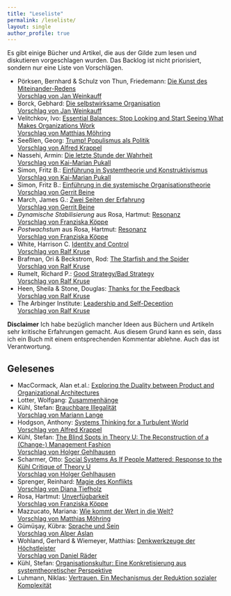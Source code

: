 ```yaml
---
title: "Leseliste"
permalink: /leseliste/
layout: single
author_profile: true
---
```


Es gibt einige Bücher und Artikel, die aus der Gilde zum lesen und diskutieren vorgeschlagen wurden.
Das Backlog ist nicht priorisiert, sondern nur eine Liste von Vorschlägen.

* Pörksen, Bernhard & Schulz von Thun, Friedemann: [Die Kunst des Miteinander-Redens](https://www.goodreads.com/book/show/51338599-die-kunst-des-miteinander-redens) <br/> [Vorschlag von Jan Weinkauff](https://twitter.com/janweinkauff)
* Borck, Gebhard: [Die selbstwirksame Organisation](https://www.goodreads.com/book/show/56514793-die-selbstwirksame-organisation) <br/> [Vorschlag von Jan Weinkauff](https://twitter.com/janweinkauff)
* Velitchkov, Ivo: [Essential Balances: Stop Looking and Start Seeing What Makes Organizations Work](https://www.goodreads.com/book/show/56058244-essential-balances) <br/> [Vorschlag von Matthias Möhring](https://twitter.com/MathiasMoehring)
* Seeßlen, Georg: [Trump! Populismus als Politik](https://www.goodreads.com/book/show/36568107-trump-populismus-als-politik) <br/> [Vorschlag von Alfred Krappel](https://twitter.com/AlfredKrappel)
* Nassehi, Armin: [Die letzte Stunde der Wahrheit](https://www.goodreads.com/book/show/35561544-die-letzte-stunde-der-wahrheit) <br/> [Vorschlag von Kai-Marian Pukall](https://twitter.com/kpukall)
* Simon, Fritz B.: [Einführung in Systemtheorie und Konstruktivismus](https://www.carl-auer.de/einfuhrung-in-systemtheorie-und-konstruktivismus) <br/> [Vorschlag von Kai-Marian Pukall](https://twitter.com/kpukall)
* Simon, Fritz B.: [Einführung in die systemische Organisationstheorie](https://www.carl-auer.de/einfuhrung-in-die-systemische-organisationstheorie) <br/> [Vorschlag von Gerrit Beine](https://twitter.com/gerritbeine)
* March, James G.: [Zwei Seiten der Erfahrung](https://www.carl-auer.de/zwei-seiten-der-erfahrung) <br/> [Vorschlag von Gerrit Beine](https://twitter.com/gerritbeine)
* *Dynamische Stabilisierung* aus Rosa, Hartmut: [Resonanz](https://www.goodreads.com/book/show/29765770-resonanz) <br/> [Vorschlag von Franziska Köppe](https://twitter.com/madiko/status/1280745306771140610?s=20)
* *Postwachstum* aus Rosa, Hartmut: [Resonanz](https://www.goodreads.com/book/show/29765770-resonanz) <br/> [Vorschlag von Franziska Köppe](https://twitter.com/madiko/status/1280745306771140610?s=20)
* White, Harrison C. [Identity and Control](https://www.goodreads.com/book/show/2875174-identity-and-control) <br/> [Vorschlag von Ralf Kruse](https://twitter.com/ralfhh)
* Brafman, Ori & Beckstrom, Rod: [The Starfish and the Spider](https://www.goodreads.com/book/show/21314.The_Starfish_and_the_Spider) <br/> [Vorschlag von Ralf Kruse](https://twitter.com/ralfhh)
* Rumelt, Richard P.: [Good Strategy/Bad Strategy](https://www.goodreads.com/book/show/11721966-good-strategy-bad-strategy) <br/> [Vorschlag von Ralf Kruse](https://twitter.com/ralfhh)
* Heen, Sheila & Stone, Douglas: [Thanks for the Feedback](https://www.goodreads.com/book/show/18114120-thanks-for-the-feedback) <br/> [Vorschlag von Ralf Kruse](https://twitter.com/ralfhh)
* The Arbinger Institute: [Leadership and Self-Deception](https://www.goodreads.com/book/show/180463.Leadership_and_Self_Deception) <br/> [Vorschlag von Ralf Kruse](https://twitter.com/ralfhh)

**Disclaimer** Ich habe bezüglich mancher Ideen aus Büchern und Artikeln sehr kritische Erfahrungen gemacht.
Aus diesem Grund kann es sein, dass ich ein Buch mit einem entsprechenden Kommentar ablehne.
Auch das ist Verantwortung.

## Gelesenes

* MacCormack, Alan et.al.: [Exploring the Duality between Product and Organizational Architectures](https://dash.harvard.edu/bitstream/handle/1/34403525/maccormack,baldwin,rusnak_exploring-the-duality.pdf)
* Lotter, Wolfgang: [Zusammenhänge](https://www.koerber-stiftung.de/publikationen/shop-portal/show/zusammenhaenge-260)
* Kühl, Stefan: [Brauchbare Illegalität](https://www.campus.de/buecher-campus-verlag/wissenschaft/soziologie/brauchbare_illegalitaet-16237.html) <br/> [Vorschlag von Mariann Lange](https://twitter.com/mariann_lange)
* Hodgson, Anthony: [Systems Thinking for a Turbulent World](https://www.goodreads.com/book/show/48765136-systems-thinking-for-a-turbulent-world) <br/> [Vorschlag von Alfred Krappel](https://twitter.com/AlfredKrappel)
* Kühl, Stefan: [The Blind Spots in Theory U: The Reconstruction of a (Change-) Management Fashion](https://pub.uni-bielefeld.de/download/2942035/2942036/Kühl%2C%20Stefan%3B%20The%20Blind%20Spots%20in%20Theory%20U.%20The%20Reconstruction%20of%20a%20%28Change-%29%20Management%20Fashion%2C%20in%2C%20Journal%20of%20Change%20Management%202020.pdf) <br/> [Vorschlag von Holger Gehlhausen](https://twitter.com/HolgerGelhausen)
* Scharmer, Otto: [Social Systems As If People Mattered: Response to the Kühl Critique of Theory U](https://www.ottoscharmer.com/sites/default/files/SocialSystems.pdf) <br/> [Vorschlag von Holger Gehlhausen](https://twitter.com/HolgerGelhausen)
* Sprenger, Reinhard: [Magie des Konflikts](https://www.goodreads.com/book/show/52269178-magie-des-konflikts) <br/> [Vorschlag von Diana Tiefholz](https://twitter.com/Di_Quiri)
* Rosa, Hartmut: [Unverfügbarkeit](https://www.goodreads.com/book/show/43240561-unverf-gbarkeit) <br/> [Vorschlag von Franziska Köppe](https://twitter.com/madiko/status/1280745306771140610?s=20)
* Mazzucato, Mariana: [Wie kommt der Wert in die Welt?](https://www.goodreads.com/book/show/53519773-wie-kommt-der-wert-in-die-welt) <br/> [Vorschlag von Matthias Möhring](https://twitter.com/MathiasMoehring/status/1274307804170502153?s=20)
* Gümüşay, Kübra: [Sprache und Sein](https://www.goodreads.com/book/show/50243029-sprache-und-sein) <br/> [Vorschlag von Alper Aslan](https://twitter.com/AlperAslan1980/status/1289149792241815552)
* Wohland, Gerhard & Wiemeyer, Matthias: [Denkwerkzeuge der Höchstleister](https://www.goodreads.com/book/show/2219387.Denkwerkzeuge_der_H_chstleister) <br/> [Vorschlag von Daniel Räder](https://twitter.com/geraederter_dan/status/1274289915002597377?s=20)
* Kühl, Stefan: [Organisationskultur: Eine Konkretisierung aus systemtheoretischer Perspektive](https://pub.uni-bielefeld.de/download/2931717/2931718/K%C3%BChl%202018%20Organisationskultur%20Managementforschung.pdf)
* Luhmann, Niklas: [Vertrauen. Ein Mechanismus der Reduktion sozialer Komplexität](https://www.goodreads.com/book/show/7727150-vertrauen-ein-mechanismus-der-reduktion-sozialer-komplexit-t)
